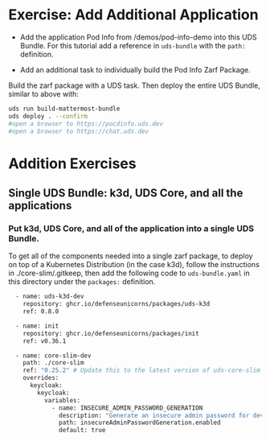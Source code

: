 # Exercise: Add Additional Application

- Add the application Pod Info from /demos/pod-info-demo into this UDS Bundle. For this tutorial add a reference in `uds-bundle` with the `path:` definition.

- Add an additional task to individually build the Pod Info Zarf Package.

Build the zarf package with a UDS task. Then deploy the entire UDS Bundle, similar to above with:

```sh
uds run build-mattermost-bundle
uds deploy . --confirm
#open a browser to https://pocdinfo.uds.dev
#open a browser to https://chat.uds.dev
```

# Addition Exercises

## Single UDS Bundle: k3d, UDS Core, and all the applications

### Put k3d, UDS Core, and all of the application into a single UDS Bundle.

To get all of the components needed into a single zarf package, to deploy on top of a Kubernetes Distribution (in the case k3d), follow the instructions in ./core-slim/.gitkeep, then add the following code to `uds-bundle.yaml` in this directory under the `packages:` definition.

```bash
  - name: uds-k3d-dev
    repository: ghcr.io/defenseunicorns/packages/uds-k3d
    ref: 0.8.0

  - name: init
    repository: ghcr.io/defenseunicorns/packages/init
    ref: v0.36.1

  - name: core-slim-dev
    path: ./core-slim
    ref: "0.25.2" # Update this to the latest version of uds-core-slim
    overrides:
      keycloak:
        keycloak:
          variables:
            - name: INSECURE_ADMIN_PASSWORD_GENERATION
              description: "Generate an insecure admin password for dev/test"
              path: insecureAdminPasswordGeneration.enabled
              default: true
```
